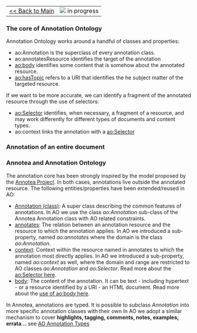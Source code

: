 <table width='100%'>
<tr>
<td>
<a href='v2Main.md'>&lt;&lt; Back to Main</a>
</td>
<td align='right'>
<img src='http://annotation-ontology.googlecode.com/svn/trunk/images/misc/in_progress.gif' /> in progress<br>
</td>
</tr>
</table>

### The core of Annotation Ontology ###

Annotation Ontology works around a handful of classes and properties:

  * ao:Annotation is the superclass of every annotation class.
  * ao:annotatesResource identifies the target of the annotation
  * [ao:body](v2AnnotationBody.md) identifies some content that is somehow about the annotated resource.
  * [ao:hasTopic](v2AnnotationTopic.md) refers to a URI that identifies the he subject matter of the targeted resource.

If we want to be more accurate, we can identify a fragment of the annotated resource through the use of selectors:

  * [ao:Selector](v2Selectors.md) identifies, when necessary, a fragment of a resource, and may work differently for different types of documents and content types.
  * ao:context links the annotation with a [ao:Selector](v2Selectors.md)

### Annotation of an entire document ###

### Annotea and Annotation Ontology ###

The annotation core has been strongly inspired by the model proposed by the [Annotea Project](http://www.w3.org/2001/Annotea/). In both cases, annotations live outside the annotated resource. The following entities/properties have been extended/reused in AO:

  * [Annotation (class)](http://www.w3.org/2000/10/annotation-ns#Annotation): A super class describing the common features of annotations. In AO we use the class _ao:Annotation_ sub-class of the Annotea Annotation class with AO related constraints.
  * [annotates](http://www.w3.org/2000/10/annotation-ns#annotates): The relation between an annotation resource and the resource to which the annotation applies. In AO we introduced a sub-property, named _ao:annotates_ where the domain is the class _ao:Annotation_.
  * [context](http://www.w3.org/2000/10/annotation-ns#context): Context within the resource named in annotates to which the annotation most directly applies. In AO we introduced a sub-property, named _ao:context_ as well, where the domain and range are restricted to AO classes _ao:Annotation_ and _ao:Selector_. Read more about the [ao:Selector here](v2Selectors.md).
  * [body](http://www.w3.org/2000/10/annotation-ns#body): The content of the annotation. It can be text - including hypertext - or a resource identified by a URI - an HTML document. Read more about the [use of ao:body here](v2AnnotationBody.md).

In Annotea, annotations are typed. It is possible to subclass _Annotation_ into more specific annotation classes with their own In AO we adopt a similar mechanism to cover **highlights, tagging, comments, notes, examples, errata...** see [AO Annotation Types](v2AnnotationTypes.md)